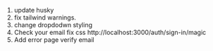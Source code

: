 1. update husky
2. fix tailwind warnings.
3. change dropdodwn styling
4. Check your email fix css http://localhost:3000/auth/sign-in/magic
5. Add error page verify email
